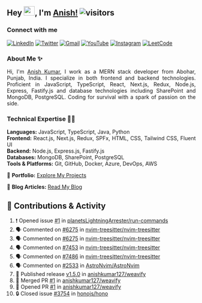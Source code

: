## Hey <img src="https://github.com/TheDudeThatCode/TheDudeThatCode/blob/master/Assets/Hi.gif" width="29px" height="25px">, I'm [Anish!](https://github.com/anishkumar127) ![visitors](https://visitor-badge.laobi.icu/badge?page_id=anishkumar127.anishkumar127)

### Connect with me
<!-- Social Media Links -->
[![LinkedIn](https://img.shields.io/badge/LinkedIn-0A66C2?style=for-the-badge&logo=linkedin&logoColor=white)](https://www.linkedin.com/in/anishkumar29/)
[![Twitter](https://img.shields.io/badge/Twitter-1DA1F2?style=for-the-badge&logo=twitter&logoColor=white)](https://twitter.com/anishbishnoixD)
[![Gmail](https://img.shields.io/badge/Gmail-D14836?style=for-the-badge&logo=gmail&logoColor=white)](mailto:anishbishnoi127@gmail.com)
[![YouTube](https://img.shields.io/badge/YouTube-FF0000?style=for-the-badge&logo=youtube&logoColor=white)](https://www.youtube.com/channel/UCWy3HY8xhhCU37FS8t9m9kA)
[![Instagram](https://img.shields.io/badge/Instagram-E4405F?style=for-the-badge&logo=instagram&logoColor=white)](https://www.instagram.com/anishbishnoi29)
[![LeetCode](https://img.shields.io/badge/LeetCode-FFA116?style=for-the-badge&logo=leetcode&logoColor=white)](https://leetcode.com/anishkumar127)


### About Me ✨
<div align="justify" id="anishkumar127">

Hi, I'm [Anish Kumar](https://www.linkedin.com/in/anishkumar29/), I work as a MERN stack developer from Abohar, Punjab, India. I specialize in both frontend and backend technologies. Proficient in JavaScript, TypeScript, React, Next.js, Redux, Node.js, Express, Fastify.js and database technologies including SharePoint and MongoDB, PostgreSQL. Coding for survival with a spark of passion on the side.

### Technical Expertise 👨‍💻

**Languages:** JavaScript, TypeScript, Java, Python  
**Frontend:** React.js, Next.js, Redux, SPFx, HTML, CSS, Tailwind CSS, Fluent UI  
**Backend:** Node.js, Express.js, Fastify.js  
**Databases:** MongoDB, SharePoint, PostgreSQL  
**Tools & Platforms:** Git, GitHub, Docker, Azure, DevOps, AWS

📂 **Portfolio:** [Explore My Projects](https://anishkumar127.github.io/me/projects)  

📝 **Blog Articles:** [Read My Blog](https://anishkumar127.github.io/me/)  

</div>

## 🌟 Contributions & Activity 
<!--START_SECTION:activity-->

1. ❗ Opened issue [#1](https://github.com/planetsLightningArrester/run-commands/issues/1) in [planetsLightningArrester/run-commands](https://github.com/planetsLightningArrester/run-commands)
2. 🗣 Commented on [#6275](https://github.com/nvim-treesitter/nvim-treesitter/issues/6275#issuecomment-2566423653) in [nvim-treesitter/nvim-treesitter](https://github.com/nvim-treesitter/nvim-treesitter)
3. 🗣 Commented on [#6275](https://github.com/nvim-treesitter/nvim-treesitter/issues/6275#issuecomment-2566194615) in [nvim-treesitter/nvim-treesitter](https://github.com/nvim-treesitter/nvim-treesitter)
4. 🗣 Commented on [#7453](https://github.com/nvim-treesitter/nvim-treesitter/issues/7453#issuecomment-2566179625) in [nvim-treesitter/nvim-treesitter](https://github.com/nvim-treesitter/nvim-treesitter)
5. 🗣 Commented on [#7486](https://github.com/nvim-treesitter/nvim-treesitter/issues/7486#issuecomment-2566179241) in [nvim-treesitter/nvim-treesitter](https://github.com/nvim-treesitter/nvim-treesitter)
6. 🗣 Commented on [#2533](https://github.com/AstroNvim/AstroNvim/issues/2533#issuecomment-2564653288) in [AstroNvim/AstroNvim](https://github.com/AstroNvim/AstroNvim)
7. 🚀 Published release [v1.5.0](https://github.com/anishkumar127/weavify/releases/tag/v1.5.0) in [anishkumar127/weavify](https://github.com/anishkumar127/weavify)
8. 🎉 Merged PR [#1](https://github.com/anishkumar127/weavify/pull/1) in [anishkumar127/weavify](https://github.com/anishkumar127/weavify)
9. 💪 Opened PR [#1](https://github.com/anishkumar127/weavify/pull/1) in [anishkumar127/weavify](https://github.com/anishkumar127/weavify)
10. 🔒 Closed issue [#3754](https://github.com/honojs/hono/issues/3754) in [honojs/hono](https://github.com/honojs/hono)
<!--END_SECTION:activity-->

<!-- ### Holopin Badges

[![@anishkumar127's Holopin board](https://holopin.me/anishkumar127)](https://holopin.io/@anishkumar127) -->
